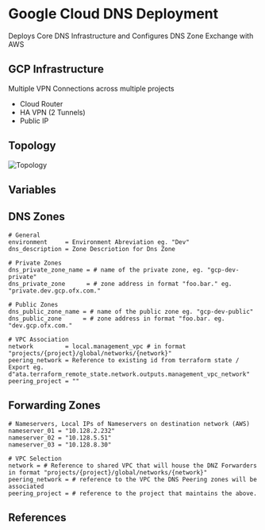 # Google Cloud DNS Deployment
Deploys Core DNS Infrastructure and Configures DNS Zone Exchange with AWS

## GCP Infrastructure
Multiple VPN Connections across multiple projects 
+ Cloud Router
+ HA VPN (2 Tunnels)
+ Public IP 

## Topology
![Topology](https://raw.githubusercontent.com/frasercarter/infra-gcp-dns-najk12/fraser/DNS.jpg)

## Variables

  ## DNS Zones
    # General
    environment     = Environment Abreviation eg. "Dev"
    dns_description = Zone Descriotion for Dns Zone
  
    # Private Zones
    dns_private_zone_name = # name of the private zone, eg. "gcp-dev-private"      
    dns_private_zone      = # zone address in format "foo.bar." eg. "private.dev.gcp.ofx.com." 
  
    # Public Zones
    dns_public_zone_name = # name of the public zone eg. "gcp-dev-public"   
    dns_public_zone      = # zone address in format "foo.bar. eg. "dev.gcp.ofx.com."
  
    # VPC Association
    network         = local.management_vpc # in format "projects/{project}/global/networks/{network}"
    peering_network = Reference to existing id from terraform state / Export eg. d"ata.terraform_remote_state.network.outputs.management_vpc_network"
    peering_project = ""
  
  ## Forwarding Zones
    # Nameservers, Local IPs of Nameservers on destination network (AWS)
    nameserver_01 = "10.128.2.232"
    nameserver_02 = "10.128.5.51"
    nameserver_03 = "10.128.8.30"

    # VPC Selection
    network = # Reference to shared VPC that will house the DNZ Forwarders in format "projects/{project}/global/networks/{network}" 
    peering_network = # reference to the VPC the DNS Peering zones will be associated
    peering_project = # reference to the project that maintains the above.

## References
